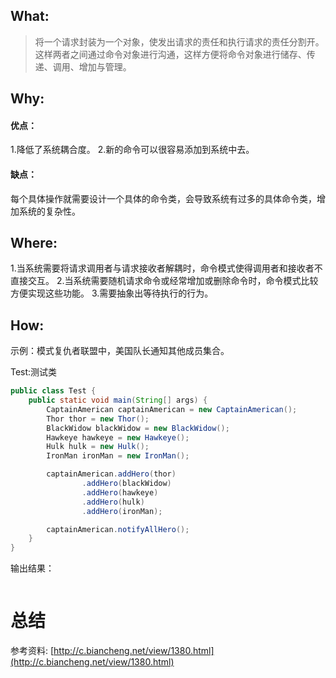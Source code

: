 

## What:

>将一个请求封装为一个对象，使发出请求的责任和执行请求的责任分割开。这样两者之间通过命令对象进行沟通，这样方便将命令对象进行储存、传递、调用、增加与管理。


## Why:
#### 优点：
1.降低了系统耦合度。 
2.新的命令可以很容易添加到系统中去。

#### 缺点：
每个具体操作就需要设计一个具体的命令类，会导致系统有过多的具体命令类，增加系统的复杂性。

## Where:

1.当系统需要将请求调用者与请求接收者解耦时，命令模式使得调用者和接收者不直接交互。
2.当系统需要随机请求命令或经常增加或删除命令时，命令模式比较方便实现这些功能。
3.需要抽象出等待执行的行为。

## How:

示例：模式复仇者联盟中，美国队长通知其他成员集合。





Test:测试类
```java
public class Test {
    public static void main(String[] args) {
        CaptainAmerican captainAmerican = new CaptainAmerican();
        Thor thor = new Thor();
        BlackWidow blackWidow = new BlackWidow();
        Hawkeye hawkeye = new Hawkeye();
        Hulk hulk = new Hulk();
        IronMan ironMan = new IronMan();

        captainAmerican.addHero(thor)
                .addHero(blackWidow)
                .addHero(hawkeye)
                .addHero(hulk)
                .addHero(ironMan);

        captainAmerican.notifyAllHero();
    }
}
```
输出结果：
```java

```


# 总结
参考资料:
[http://c.biancheng.net/view/1380.html](http://c.biancheng.net/view/1380.html)
